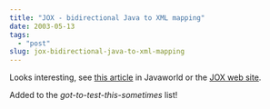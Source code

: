 ```yaml
---
title: "JOX - bidirectional Java to XML mapping"
date: 2003-05-13
tags: 
  - "post"
slug: jox-bidirectional-java-to-xml-mapping
---
```


Looks interesting, see [this article](http://www.javaworld.com/javatips/jw-javatip138_p.html) in Javaworld or the [JOX web site](http://www.wutka.com/jox.html).

Added to the _got-to-test-this-sometimes_ list!
